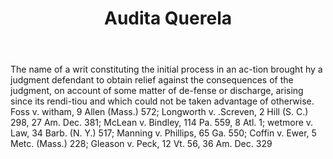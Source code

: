 ---
title: Audita Querela
permalink: "/definitions/audita-querela.html"
body: The name of a writ constituting the initial process in an ac-tion brought hy
  a judgment defendant to obtain relief against the consequences of the judgment,
  on account of some matter of de-fense or discharge, arising since its rendi-tiou
  and which could not be taken advantage of otherwise. Foss v. witham, 9 Allen (Mass.)
  572; Longworth v. .Screven, 2 Hill (S. C.) 298, 27 Am. Dec. 381; McLean v. Bindley,
  114 Pa. 559, 8 Atl. 1; wetmore v. Law, 34 Barb. (N. Y.) 517; Manning v. Phillips,
  65 Ga. 550; Coffin v. Ewer, 5 Metc. (Mass.) 228; Gleason v. Peck, 12 Vt. 56, 36
  Am. Dec. 329
published_at: '2018-07-07'
layout: post
---